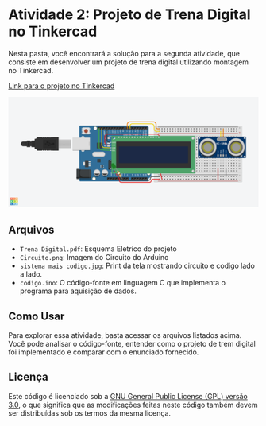 # Atividade 2: Projeto de Trena Digital no Tinkercad

Nesta pasta, você encontrará a solução para a segunda atividade, que consiste em desenvolver um projeto de trena digital utilizando montagem no Tinkercad.

[Link para o projeto no Tinkercad](https://www.tinkercad.com/things/gCAAg5exPHD)

![SNAP](https://github.com/ayslan-gamedev/EstacioCodeReview-C_CPP/blob/main/atividade2/Circuito.png)

## Arquivos

- `Trena Digital.pdf`: Esquema Eletrico do projeto
- `Circuito.png`: Imagem do Circuito do Arduino
- `sistema mais codigo.jpg`: Print da tela mostrando circuito e codigo lado a lado.
- `codigo.ino`: O código-fonte em linguagem C que implementa o programa para aquisição de dados.

## Como Usar

Para explorar essa atividade, basta acessar os arquivos listados acima. Você pode analisar o código-fonte, entender como o projeto de trem digital foi implementado e comparar com o enunciado fornecido.

## Licença

Este código é licenciado sob a [GNU General Public License (GPL) versão 3.0](LICENSE), o que significa que as modificações feitas neste código também devem ser distribuídas sob os termos da mesma licença.
